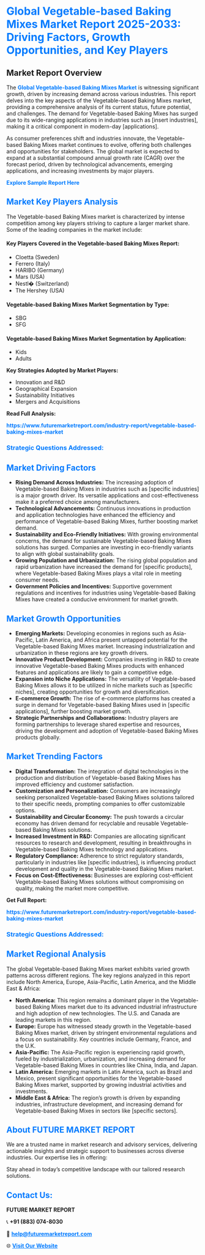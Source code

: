 <h1 style="color: #007BFF;">Global Vegetable-based Baking Mixes Market Report 2025-2033: Driving Factors, Growth Opportunities, and Key Players</h1>

<section id="overview">
<h2>Market Report Overview</h2>
<p>The <a href="https://www.futuremarketreport.com/industry-report/vegetable-based-baking-mixes-market" style="color: #007BFF; text-decoration: none;"><strong>Global Vegetable-based Baking Mixes Market</strong></a> is witnessing significant growth, driven by increasing demand across various industries. This report delves into the key aspects of the Vegetable-based Baking Mixes market, providing a comprehensive analysis of its current status, future potential, and challenges. The demand for Vegetable-based Baking Mixes has surged due to its wide-ranging applications in industries such as [insert industries], making it a critical component in modern-day [applications].</p>
<p>As consumer preferences shift and industries innovate, the Vegetable-based Baking Mixes market continues to evolve, offering both challenges and opportunities for stakeholders. The global market is expected to expand at a substantial compound annual growth rate (CAGR) over the forecast period, driven by technological advancements, emerging applications, and increasing investments by major players.</p>
</section>

<section id="overview">
<p><a href="https://www.futuremarketreport.com/request-sample/reportId=37346" style="color: #007BFF; text-decoration: none;"><strong>Explore Sample Report Here</strong></a></p>
</section>

<section id="key-players">
<h2 style="color: #007BFF;">Market Key Players Analysis</h2>
<p>The Vegetable-based Baking Mixes market is characterized by intense competition among key players striving to capture a larger market share. Some of the leading companies in the market include:</p>
<h4>Key Players Covered in the Vegetable-based Baking Mixes Report:</h4>
<ul><li>Cloetta (Sweden)</li><li>Ferrero (Italy)</li><li>HARIBO (Germany)</li><li>Mars (USA)</li><li>Nestl� (Switzerland)</li><li>The Hershey (USA)</li></ul>
<h4>Vegetable-based Baking Mixes Market Segmentation by Type:</h4>
<ul><li>SBG</li><li>SFG</li></ul>

<h4>Vegetable-based Baking Mixes Market Segmentation by Application:</h4>
<ul><li>Kids</li><li>Adults</li></ul>
<p><strong>Key Strategies Adopted by Market Players:</strong></p>
<ul>
<li>Innovation and R&D</li>
<li>Geographical Expansion</li>
<li>Sustainability Initiatives</li>
<li>Mergers and Acquisitions</li>
</ul>
</section>

<section>
<p><strong>Read Full Analysis: </strong></p><a href="https://www.futuremarketreport.com/industry-report/vegetable-based-baking-mixes-market" style="color: #007BFF; text-decoration: none;"><strong>https://www.futuremarketreport.com/industry-report/vegetable-based-baking-mixes-market</strong></a>
<h3 style="color: #007BFF;">Strategic Questions Addressed:</h3>
</section>

<section id="driving-factors">
<h2 style="color: #007BFF;">Market Driving Factors</h2>
<ul>
<li><strong>Rising Demand Across Industries:</strong> The increasing adoption of Vegetable-based Baking Mixes in industries such as [specific industries] is a major growth driver. Its versatile applications and cost-effectiveness make it a preferred choice among manufacturers.</li>
<li><strong>Technological Advancements:</strong> Continuous innovations in production and application technologies have enhanced the efficiency and performance of Vegetable-based Baking Mixes, further boosting market demand.</li>
<li><strong>Sustainability and Eco-Friendly Initiatives:</strong> With growing environmental concerns, the demand for sustainable Vegetable-based Baking Mixes solutions has surged. Companies are investing in eco-friendly variants to align with global sustainability goals.</li>
<li><strong>Growing Population and Urbanization:</strong> The rising global population and rapid urbanization have increased the demand for [specific products], where Vegetable-based Baking Mixes plays a vital role in meeting consumer needs.</li>
<li><strong>Government Policies and Incentives:</strong> Supportive government regulations and incentives for industries using Vegetable-based Baking Mixes have created a conducive environment for market growth.</li>
</ul>
</section>

<section id="growth-opportunities">
<h2 style="color: #007BFF;">Market Growth Opportunities</h2>
<ul>
<li><strong>Emerging Markets:</strong> Developing economies in regions such as Asia-Pacific, Latin America, and Africa present untapped potential for the Vegetable-based Baking Mixes market. Increasing industrialization and urbanization in these regions are key growth drivers.</li>
<li><strong>Innovative Product Development:</strong> Companies investing in R&D to create innovative Vegetable-based Baking Mixes products with enhanced features and applications are likely to gain a competitive edge.</li>
<li><strong>Expansion into Niche Applications:</strong> The versatility of Vegetable-based Baking Mixes allows it to be utilized in niche markets such as [specific niches], creating opportunities for growth and diversification.</li>
<li><strong>E-commerce Growth:</strong> The rise of e-commerce platforms has created a surge in demand for Vegetable-based Baking Mixes used in [specific applications], further boosting market growth.</li>
<li><strong>Strategic Partnerships and Collaborations:</strong> Industry players are forming partnerships to leverage shared expertise and resources, driving the development and adoption of Vegetable-based Baking Mixes products globally.</li>
</ul>
</section>

<section id="trending-factors">
<h2 style="color: #007BFF;">Market Trending Factors</h2>
<ul>
<li><strong>Digital Transformation:</strong> The integration of digital technologies in the production and distribution of Vegetable-based Baking Mixes has improved efficiency and customer satisfaction.</li>
<li><strong>Customization and Personalization:</strong> Consumers are increasingly seeking personalized Vegetable-based Baking Mixes solutions tailored to their specific needs, prompting companies to offer customizable options.</li>
<li><strong>Sustainability and Circular Economy:</strong> The push towards a circular economy has driven demand for recyclable and reusable Vegetable-based Baking Mixes solutions.</li>
<li><strong>Increased Investment in R&D:</strong> Companies are allocating significant resources to research and development, resulting in breakthroughs in Vegetable-based Baking Mixes technology and applications.</li>
<li><strong>Regulatory Compliance:</strong> Adherence to strict regulatory standards, particularly in industries like [specific industries], is influencing product development and quality in the Vegetable-based Baking Mixes market.</li>
<li><strong>Focus on Cost-Effectiveness:</strong> Businesses are exploring cost-efficient Vegetable-based Baking Mixes solutions without compromising on quality, making the market more competitive.</li>
</ul>
</section>

<section>
<p><strong>Get Full Report: </strong></p><a href="https://www.futuremarketreport.com/industry-report/vegetable-based-baking-mixes-market" style="color: #007BFF; text-decoration: none;"><strong>https://www.futuremarketreport.com/industry-report/vegetable-based-baking-mixes-market</strong></a>
<h3 style="color: #007BFF;">Strategic Questions Addressed:</h3>
</section>


<section id="regional-analysis">
<h2 style="color: #007BFF;">Market Regional Analysis</h2>
<p>The global Vegetable-based Baking Mixes market exhibits varied growth patterns across different regions. The key regions analyzed in this report include North America, Europe, Asia-Pacific, Latin America, and the Middle East & Africa:</p>
<ul>
<li><strong>North America:</strong> This region remains a dominant player in the Vegetable-based Baking Mixes market due to its advanced industrial infrastructure and high adoption of new technologies. The U.S. and Canada are leading markets in this region.</li>
<li><strong>Europe:</strong> Europe has witnessed steady growth in the Vegetable-based Baking Mixes market, driven by stringent environmental regulations and a focus on sustainability. Key countries include Germany, France, and the U.K.</li>
<li><strong>Asia-Pacific:</strong> The Asia-Pacific region is experiencing rapid growth, fueled by industrialization, urbanization, and increasing demand for Vegetable-based Baking Mixes in countries like China, India, and Japan.</li>
<li><strong>Latin America:</strong> Emerging markets in Latin America, such as Brazil and Mexico, present significant opportunities for the Vegetable-based Baking Mixes market, supported by growing industrial activities and investments.</li>
<li><strong>Middle East & Africa:</strong> The region’s growth is driven by expanding industries, infrastructure development, and increasing demand for Vegetable-based Baking Mixes in sectors like [specific sectors].</li>
</ul>
</section>

<footer>
<h2 style="color: #007BFF;">About FUTURE MARKET REPORT</h2>
<p>We are a trusted name in market research and advisory services, delivering actionable insights and strategic support to businesses across diverse industries. Our expertise lies in offering:</p>

<p>Stay ahead in today’s competitive landscape with our tailored research solutions.</p>

<h2 style="color: #007BFF;">Contact Us:</h2>
<p><strong>FUTURE MARKET REPORT</strong></p>
<p>📞 <strong>+91 (883) 074-8030</strong></p>
<p>📧 <strong><a href="mailto:help@futuremarketreport.com" style="color: #007BFF;">help@futuremarketreport.com</a></strong></p>
<p>🌐 <strong><a href="https://www.futuremarketreport.com/" style="color: #007BFF;">Visit Our Website</a></strong></p>
</footer>